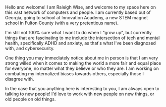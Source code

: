 Hello and welcome! I am Raleigh Wise, and welcome to my space here on this vast network of computers and people. I am currently based out of Georgia, going to school at Innovation Academy, a new STEM magnet school in Fulton County (with a very pretentious name).

I'm still not 100% sure what I want to do when I "grow up", but currently things that are fascinating to me include the intersection of tech and mental health, specifically ADHD and anxiety, as that's what I've been diagnosed with, and cybersecurity.

One thing you may immediately notice about me in person is that I am very strong willed when it comes to making the world a more fair and equal place for everyone, no matter what they believe or who they are. I am working on combating my internalized biases towards others, especially those I disagree with.

In the case that you anything here is interesting to you, I am always open to talking to new people! I'd love to work with new people on new things, or old people on old things.